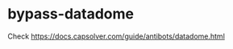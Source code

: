 # bypass-datadome
Check https://docs.capsolver.com/guide/antibots/datadome.html
                                                             